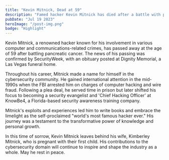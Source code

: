 ```yaml
---
title: "Kevin Mitnick, Dead at 59"
description: "Famed hacker Kevin Mitnick has died after a battle with pancreatic cancer. At the time of his passing, Kevin was serving as the Chief Hacking Officer at security awareness training firm KnowBe4."
pubDate: "Jul 19 2023"
heroImage: "/post-img.png"
badge: "Highlight"
---
```


Kevin Mitnick, a renowned hacker known for his involvement in various computer and communications-related crimes, has passed away at the age of 59 after battling pancreatic cancer. The news of his passing was confirmed by SecurityWeek, with an obituary posted at Dignity Memorial, a Las Vegas funeral home.

Throughout his career, Mitnick made a name for himself in the cybersecurity community. He gained international attention in the mid-1990s when the FBI arrested him on charges of computer hacking and wire fraud. Following a plea deal, he served time in prison but later shifted his focus to becoming a security evangelist and 'Chief Hacking Officer' at KnowBe4, a Florida-based security awareness training company.

Mitnick's exploits and experiences led him to write books and embrace the limelight as the self-proclaimed "world's most famous hacker ever." His journey was a testament to the transformative power of knowledge and personal growth.

In this time of sorrow, Kevin Mitnick leaves behind his wife, Kimberley Mitnick, who is pregnant with their first child. His contributions to the cybersecurity domain will continue to inspire and shape the industry as a whole. May he rest in peace.
